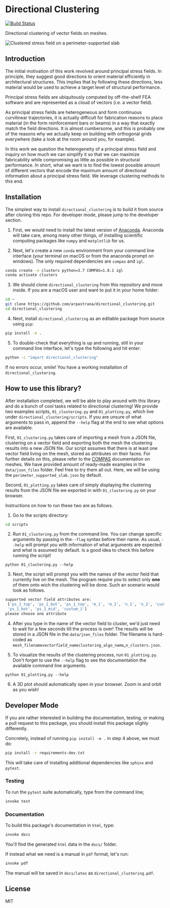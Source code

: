 # Directional Clustering

[![Build Status](https://www.travis-ci.com/arpastrana/directional_clustering.svg?branch=master)](https://www.travis-ci.com/arpastrana/directional_clustering)

Directional clustering of vector fields on meshes.

![Clustered stress field on a perimeter-supported slab](data/images/five_clusters.png)

## Introduction

The initial motivation of this work revolved around principal stress fields.
In principle, they suggest good directions to orient material efficiently in
architectural structures. This implies that by following these directions,
less material would be used to achieve a target level of structural performance.

Principal stress fields are ubiquitously computed by off-the-shelf FEA software
and are represented as a cloud of vectors (i.e. a vector field).

As principal stress fields are heterogeneous and form continuous curvilinear
trajectories, it is actually difficult for fabrication reasons to place material
(in the form reinforcement bars or beams) in a way that exactly match the field
directions. It is almost cumbersome, and this is probably one of the reasons why
we actually keep on building with orthogonal grids everywhere (take a look at
the room around you, for example).

In this work we question the heterogeneity of a principal stress field and
inquiry on how much we can simplify it so that we can maximize fabricability
while compromising as little as possible in structural performance. In short,
what we want is to find the lowest possible amount of different vectors that
encode the maximum amount of directional information about a principal stress
field. We leverage clustering methods to this end.

## Installation

The simplest way to install `directional_clustering` is to build it from source
after cloning this repo. For developer mode, please jump to the developer section.

1. First, we would need to install the latest version of
[Anaconda](https://www.continuum.io/). Anaconda will take care, among many other
things, of installing scientific computing packages like `numpy` and
`matplotlib` for us.

2. Next, let's create a new `conda` environment from your command line interface
(your terminal on macOS or from the anaconda prompt on windows).
The only required dependencies are `compas` and `igl`.

```bash
conda create -n clusters python=3.7 COMPAS=1.8.1 igl
conda activate clusters
```

3. We should clone `directional_clustering` from this repository and move inside.
If you are a macOS user and want to put it in your home folder:

```bash
cd ~
git clone https://github.com/arpastrana/directional_clustering.git
cd directional_clustering
```

4. Next, install `directional_clustering` as an editable package from source using `pip`:

```bash
pip install -e .
```

5. To double-check that everything is up and running, still in your command line
interface, let's type the following and hit enter:

```bash
python -c "import directional_clustering"
```

If no errors occur, smile! You have a working installation of
`directional_clustering`.

## How to use this library?

After installation completed, we will be able to play around with this library
and do a bunch of cool tasks related to directional clustering! We provide two
examples scripts, `01_clustering.py` and `01_plotting.py`, which live under 
`directional_clustering/scripts`. If you are unsure of what arguments to pass in,
append the `--help` flag at the end to see what options are available.

First, `01_clustering.py` takes care of importing a mesh from a JSON file,
clustering on a vector field and exporting both the mesh the clustering results
into a new JSON file. Our script assumes that there is at least one vector field 
living on the mesh, stored as attributes on their faces. For further details on this,
please refer to the [COMPAS](https://compas.dev/) documentation on meshes. We have
provided amount of ready-made examples in the `data/json_files` folder. Feel free
to try them all out. Here, we will be using the `perimeter_supported_slab.json` 
by default.

Second, `01_plotting.py` takes care of simply displaying the clustering results 
from the JSON file we exported in with `01_clustering.py` on your browser.

Instructions on how to run these two are as follows.

1. Go to the scripts directory:

```bash
cd scripts
```

2. Run `01_clustering.py` from the command line. You can change specific arguments
by passing in the`--flag` syntax before their name. As usual, `--help` will prompt 
you with information of what arguments are expected and what is assumed by default.
Is a good idea to check this before running the script!

```
python 01_clustering.py --help
```

3. Next, the script will prompt you with the names of the vector field that currently
live on the mesh. The program require you to select only **one** of them onto wich
the clustering will be done. Such an scenario would look as follows. 

```bash
supported vector field attributes are:
 ['ps_2_top', 'ps_2_bot', 'ps_1_top', 'm_1', 'm_2', 'n_1', 'n_2', 'custom_2', 'ps_2_mid', 
 'ps_1_bot', 'ps_1_mid', 'custom_1']
please choose one attribute
```

4. After you type in the name of the vector field to cluster, we'd just need to 
wait for a few seconds till the process is over! The results will be stored in a
JSON file in the `data/json_files` folder. The filename is hard-coded as 
`mesh_filename`_`vectorfield_name`_`clustering_algo_name`_`n_clusters.json`.

5. To visualize the results of the clustering process, run `01_plotting.py`.
Don't forget to use the `--help` flag to see the documentation the available 
command line arguments.

```
python 01_plotting.py --help
```

6. A 3D plot should automatically open in your browser. Zoom in and orbit as you wish!

## Developer Mode

If you are rather interested in building the documentation, testing, or making a
pull request to this package, you should install this package slighly differently.

Concretely, instead of running `pip install -e .` in step 4 above, we must do:

```bash
pip install -r requirements-dev.txt
```

This will take care of installing additional dependencies like `sphinx` and `pytest`.

### Testing

To run the `pytest` suite automatically, type from the command line;

```bash
invoke test
```

### Documentation

To build this package's documentation in `html`, type:


```bash
invoke docs
```

You'll find the generated `html` data in the `docs/` folder.

If instead what we need is a manual in `pdf` format, let's run:


```bash
invoke pdf
```

The manual will be saved in `docs/latex` as `directional_clustering.pdf`.

## License

MIT
